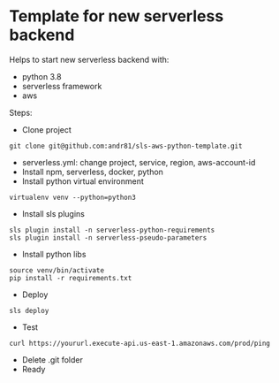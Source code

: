 # Template for new serverless backend

Helps to start new serverless backend with:
- python 3.8
- serverless framework
- aws

Steps:
- Clone project
```
git clone git@github.com:andr81/sls-aws-python-template.git
```
- serverless.yml: change project, service, region, aws-account-id
- Install npm, serverless, docker, python
- Install python virtual environment
```
virtualenv venv --python=python3
```
- Install sls plugins
```
sls plugin install -n serverless-python-requirements
sls plugin install -n serverless-pseudo-parameters
```
- Install python libs
```
source venv/bin/activate
pip install -r requirements.txt 
```
- Deploy
```
sls deploy
```
- Test
```
curl https://yoururl.execute-api.us-east-1.amazonaws.com/prod/ping
```
- Delete .git folder
- Ready